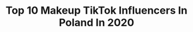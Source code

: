 ---
title: Top 10 Makeup TikTok Influencers In Poland In 2020
description: >-
  Find top makeup TikTok influencers in Poland in 2020. Most popular hashtags: #makeup #fyp #makeupartist #dc.
platform: TikTok
hits: 178
text_top: Analyze the best TikTok accounts on inBeat.
text_bottom: Our search engine aggregates 178 TikTok influencers like this in Poland for you to pitch.
profiles:
  - username: "aighty.aphrodite"
    fullname: >-
      aighty.aphrodite
    bio: >-
      ✨20✨(she/they) ✨♎️♌♌✨ ✨witch and makeup lover✨ hi, i just really love u all
    location: "Poland"
    followers: 26600
    engagement: 1929
    commentsToLikes: 0.018205
    id: ck9c655xiqwm40j7838ipwkwl
    verified: false
    hashtags: "#fyp, #lesbian, #wholesome, #eyeliner"
  - username: "skrzaciatapeta"
    fullname: >-
      skrzaciatapeta
    bio: >-
      @skrzaciatapeta instagram makeup idea credits always on insta she/her 18 🇵🇱
    location: "Poland"
    followers: 22300
    engagement: 1882
    commentsToLikes: 0.015506
    id: ck83k47nb979l0j780uws8p3h
    verified: false
    hashtags: "#atla, #amongus, #makeup, #impostor"
  - username: "weraaaw"
    fullname: >-
      Weronika Wróblewska
    bio: >-
      Makeup and SFX artist based in Warsaw🇵🇱 Follow me on insta: Weraaaw 😜
    location: "Poland"
    followers: 158100
    engagement: 1587
    commentsToLikes: 0.011404
    id: ck9016rhcbdg00j7838tedet1
    verified: true
    hashtags: "#tinyfacechallenge, #halloweenathome, #proudheart, #makeuptutorial"
  - username: "sylwiasadochmua"
    fullname: >-
      Sylwia Sadoch
    bio: >-
      #makeupfreak 🔥💄 #doglover 🐶 Kodi’s mum ✌🏻 More on my IG: @sylwiasadochmua
    location: "Poland"
    followers: 17100
    engagement: 1551
    commentsToLikes: 0.031758
    id: ck9nb2hzjann30j78o1c3muwi
    verified: false
    hashtags: "#makeuptutorial, #dlaciebie, #mua, #acrylicpainting"
  - username: "m_upnastus"
    fullname: >-
      Anastazja Wilk
    bio: >-
      17 years 🇵🇱 MAKEUP 📭mupnastus03@wp.pl
    location: "Poland"
    followers: 31000
    engagement: 1163
    commentsToLikes: 0.019072
    id: cka6mh8ga76c50i786lu010cy
    verified: false
    hashtags: "#tiktoktrends, #polishgirls, #youareawesome, #halloween"
  - username: "martyna.guzda"
    fullname: >-
      Martyna Gużda
    bio: >-
      Makeup tutorials ✨
    location: "Poland"
    followers: 17500
    engagement: 1091
    commentsToLikes: 0.007227
    id: ck9nuf6qcmuqy0j78iml0sfi5
    verified: false
    hashtags: "#fyp, #foryou, #dlaciebie, #makeup"
  - username: "inchidris"
    fullname: >-
      inchidris
    bio: >-
      🏡 Olsztyn 💋 ig @inchidris 💄 #makeupartist ⬇️Zagłosuj na mnie ⬇️
    location: "Poland"
    followers: 45400
    engagement: 1283
    commentsToLikes: 0.016549
    id: cka5zmq49nejf0i785zvlkw47
    verified: false
    hashtags: "#pierrerene, #makijaz, #praca, #makeupartist"
  - username: "emilkeee"
    fullname: >-
      Ewelina Milke
    bio: >-
      Makeup Artist Makeup tutorials but sometimes I go crazy Instagram: milke_makeup
    location: "Poland"
    followers: 15400
    engagement: 981
    commentsToLikes: 0.023047
    id: ckb9qgruzmbjz0j23389vmy7f
    verified: false
    hashtags: "#fyp, #dc, #anastasiabeverlyhills, #wingliner"
  - username: "julkabilska"
    fullname: >-
      Julia Bilska
    bio: >-
      17, model and a makeup lover Instagram: julkabilska
    location: "Poland"
    followers: 26200
    engagement: 1034
    commentsToLikes: 0.014275
    id: ckdc8fiawi2fc0j236pkkeoyn
    verified: false
    hashtags: "#makeuptutorial, #viral, #dlaciebie, #makeup"
  - username: "panikatarzyna__"
    fullname: >-
      PaniKatarzyna
    bio: >-
      Future mommy & MakeUp Artist
    location: "Poland"
    followers: 6086
    engagement: 401
    commentsToLikes: 0.016136
    id: cka6867cinkki0i782xm5z6s3
    verified: false
    hashtags: "#tiktokpoland, #viral, #pitbull, #fyp"
---